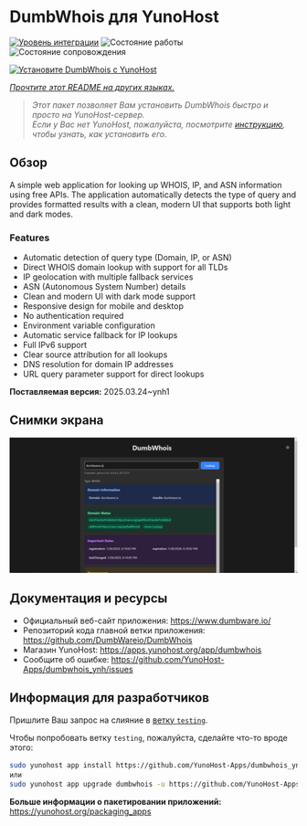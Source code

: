 <!--
Важно: этот README был автоматически сгенерирован <https://github.com/YunoHost/apps/tree/master/tools/readme_generator>
Он НЕ ДОЛЖЕН редактироваться вручную.
-->

# DumbWhois для YunoHost

[![Уровень интеграции](https://apps.yunohost.org/badge/integration/dumbwhois)](https://ci-apps.yunohost.org/ci/apps/dumbwhois/)
![Состояние работы](https://apps.yunohost.org/badge/state/dumbwhois)
![Состояние сопровождения](https://apps.yunohost.org/badge/maintained/dumbwhois)

[![Установите DumbWhois с YunoHost](https://install-app.yunohost.org/install-with-yunohost.svg)](https://install-app.yunohost.org/?app=dumbwhois)

*[Прочтите этот README на других языках.](./ALL_README.md)*

> *Этот пакет позволяет Вам установить DumbWhois быстро и просто на YunoHost-сервер.*  
> *Если у Вас нет YunoHost, пожалуйста, посмотрите [инструкцию](https://yunohost.org/install), чтобы узнать, как установить его.*

## Обзор

A simple web application for looking up WHOIS, IP, and ASN information using free APIs. The application automatically detects the type of query and provides formatted results with a clean, modern UI that supports both light and dark modes.

### Features

- Automatic detection of query type (Domain, IP, or ASN)
- Direct WHOIS domain lookup with support for all TLDs
- IP geolocation with multiple fallback services
- ASN (Autonomous System Number) details
- Clean and modern UI with dark mode support
- Responsive design for mobile and desktop
- No authentication required
- Environment variable configuration
- Automatic service fallback for IP lookups
- Full IPv6 support
- Clear source attribution for all lookups
- DNS resolution for domain IP addresses
- URL query parameter support for direct lookups


**Поставляемая версия:** 2025.03.24~ynh1

## Снимки экрана

![Снимок экрана DumbWhois](./doc/screenshots/screenshot.png)

## Документация и ресурсы

- Официальный веб-сайт приложения: <https://www.dumbware.io/>
- Репозиторий кода главной ветки приложения: <https://github.com/DumbWareio/DumbWhois>
- Магазин YunoHost: <https://apps.yunohost.org/app/dumbwhois>
- Сообщите об ошибке: <https://github.com/YunoHost-Apps/dumbwhois_ynh/issues>

## Информация для разработчиков

Пришлите Ваш запрос на слияние в [ветку `testing`](https://github.com/YunoHost-Apps/dumbwhois_ynh/tree/testing).

Чтобы попробовать ветку `testing`, пожалуйста, сделайте что-то вроде этого:

```bash
sudo yunohost app install https://github.com/YunoHost-Apps/dumbwhois_ynh/tree/testing --debug
или
sudo yunohost app upgrade dumbwhois -u https://github.com/YunoHost-Apps/dumbwhois_ynh/tree/testing --debug
```

**Больше информации о пакетировании приложений:** <https://yunohost.org/packaging_apps>
